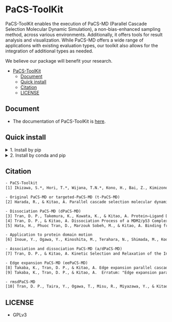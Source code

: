 # PaCS-ToolKit

PaCS-ToolKit enables the execution of PaCS-MD (Parallel Cascade Selection Molecular Dynamic Simulation), a non-bias-enhanced sampling method, across various environments. Additionally, it offers tools for result analysis and visualization.
While PaCS-MD offers a wide range of applications with existing evaluation types, our toolkit also allows for the integration of additional types as needed.

We believe our package will benefit your research.

- [PaCS-ToolKit](#pacs-toolkit)
  - [Document](#document)
  - [Quick install](#quick-install)
  - [Citation](#citation)
  - [LICENSE](#license)


## Document
- The documentation of PaCS-ToolKit is [here](https://kitaolab.github.io/PaCS-Toolkit/).

## Quick install

<details><summary> 1. Install by pip </summary>

~~~shell
# Install all feautres of PaCS-ToolKit
pip install "git+https://github.com/Kitaolab/PaCS-Toolkit.git#egg=pacs[all]"
~~~

see [document](https://kitaolab.github.io/PaCS-Toolkit/) for more information.

</details>


<details><summary> 2. Install by conda and pip </summary>

~~~shell
conda create -n pacs "python>=3.7" -y
conda activate pacs

# Install all features of PaCS-ToolKit
pip install "git+https://github.com/Kitaolab/PaCS-Toolkit.git#egg=pacs[all]"
~~~

see [document](https://kitaolab.github.io/PaCS-Toolkit/) for more information.

</details>


## Citation
~~~txt
- PaCS-Toolkit
[1] Ikizawa, S.*, Hori, T.*, Wijana, T.N.*, Kono, H., Bai, Z., Kimizono, T., Lu, W., Tran, D.P., & Kitao, A. PaCS-Toolkit: Optimized software utilities for parallel cascade selection molecular dynamics (PaCS-MD) simulations and subsequent analyses. J. Phys. Chem. B. 128, 15, 3631-3642 (2024). https://doi.org/10.1021/acs.jpcb.4c01271

- Original PaCS-MD or targeted-PaCS-MD (t-PaCS-MD)
[2] Harada, R., & Kitao, A. Parallel cascade selection molecular dynamics (PaCS-MD) to generate conformational transition pathway. J. Chem. Phys. 139, 035103 (2013). https://doi.org/10.1063/1.4813023

- Dissociation PaCS-MD (dPaCS-MD)
[3] Tran, D. P., Takemura, K., Kuwata, K., & Kitao, A. Protein–Ligand Dissociation Simulated by Parallel Cascade Selection Molecular Dynamics. J. Chem. Theory Comput. 14, 404–417 (2018). https://doi.org/10.1021/acs.jctc.7b00504
[4] Tran, D. P., & Kitao, A. Dissociation Process of a MDM2/p53 Complex Investigated by Parallel Cascade Selection Molecular Dynamics and the Markov State Model. J. Phys. Chem. B , 123, 11, 2469–2478 (2019). https://doi.org/10.1021/acs.jpcb.8b10309
[5] Hata, H., Phuoc Tran, D., Marzouk Sobeh, M., & Kitao, A. Binding free energy of protein/ligand complexes calculated using dissociation Parallel Cascade Selection Molecular Dynamics and Markov state model. Biophysics and Physicobiology, 18, 305–31 (2021). https://doi.org/10.2142/biophysico.bppb-v18.037

- Application to protein domain motion
[6] Inoue, Y., Ogawa, Y., Kinoshita, M., Terahara, N., Shimada, M., Kodera, N., Ando, T., Namba, K., Kitao, A., Imada, K., & Minamino, T. Structural Insights into the Substrate Specificity Switch Mechanism of the Type III Protein Export Apparatus. Structure, 27 , 965-976 (2019). https://doi.org/10.1016/j.str.2019.03.017

- Association and dissociation PaCS-MD (a/dPaCS-MD)
[7] Tran, D. P., & Kitao, A. Kinetic Selection and Relaxation of the Intrinsically Disordered Region of a Protein upon Binding. J. Chem. Theory Comput. 16, 2835–2845 (2020). https://doi.org/10.1021/acs.jctc.9b01203

- Edge expansion PaCS-MD (eePaCS-MD)
[8] Takaba, K., Tran, D. P., & Kitao, A. Edge expansion parallel cascade selection molecular dynamics simulation for investigating large-amplitude collective motions of proteins. J. Chem. Phys. 152, 225101 (2020). https://doi.org/10.1063/5.0004654
[9] Takaba, K., Tran, D. P., & Kitao, A.  Erratum: "Edge expansion parallel cascade selection molecular dynamics simulation for investigating large-amplitude collective motions of proteins" [J. Chem. Phys. 152, 225101 (2020)]. . J. Chem. Phys. 153, 179902 (2020). https://doi.org/10.1063/5.0032465

- rmsdPaCS-MD
[10] Tran, D. P., Taira, Y., Ogawa, T., Misu, R., Miyazawa, Y., & Kitao, A. Inhibition of the hexamerization of SARS-CoV-2 endoribonuclease and modeling of RNA structures bound to the hexamer. Sci Rep 12, 3860 (2022). https://doi.org/10.1038/s41598-022-07792-2
~~~


## LICENSE
- GPLv3

